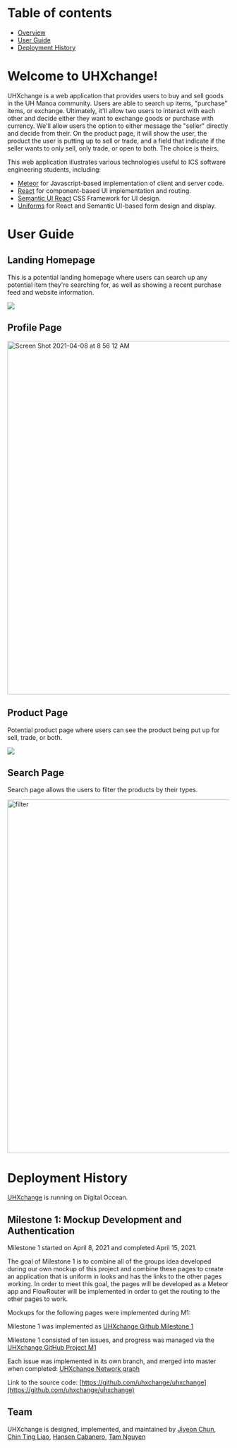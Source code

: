 # Table of contents

* [Overview](#overview)
* [User Guide](#user-guide)
* [Deployment History](#deployment-history)

# Welcome to UHXchange!

UHXchange is a web application that provides users to buy and sell goods in the UH Manoa community. Users are able to search up items, "purchase" items, or exchange. Ultimately, it'll allow two users to interact with each other and decide either they want to exchange goods or purchase with currency. We'll allow users the option to either message the "seller" directly and decide from their. On the product page, it will show the user, the product the user is putting up to sell or trade, and a field that indicate if the seller wants to only sell, only trade, or open to both. The choice is theirs.

This web application illustrates various technologies useful to ICS software engineering students, including:

* [Meteor](https://www.meteor.com/) for Javascript-based implementation of client and server code.
* [React](https://reactjs.org/) for component-based UI implementation and routing.
* [Semantic UI React](https://react.semantic-ui.com/) CSS Framework for UI design.
* [Uniforms](https://uniforms.tools/) for React and Semantic UI-based form design and display.

# User Guide

## Landing Homepage

This is a potential landing homepage where users can search up any potential item they're searching for, as well as showing a recent purchase feed and website information.

![](https://cdn.discordapp.com/attachments/828143559336263700/828866541692518410/unknown.png)

## Profile Page

<img width="800" alt="Screen Shot 2021-04-08 at 8 56 12 AM" src="https://user-images.githubusercontent.com/77813646/114081839-c2e84000-9848-11eb-8c8c-785c53d842f6.png">


## Product Page

Potential product page where users can see the product being put up for sell, trade, or both.

![](https://cdn.discordapp.com/attachments/828143559336263700/828881262499987477/unknown.png)


## Search Page

Search page allows the users to filter the products by their types.

<img width="800" alt="filter" src="https://user-images.githubusercontent.com/77813646/114013243-09b34700-9803-11eb-93d8-8fd6ea24f9c1.png">


# Deployment History

[UHXchange](https://uhxmanoa.xyz/#/) is running on Digital Occean.

## Milestone 1: Mockup Development and Authentication

Milestone 1 started on April 8, 2021 and completed April 15, 2021. 

The goal of Milestone 1 is to combine all of the groups idea developed during our own mockup of this project and combine these pages to create an application that is uniform in looks and has the links to the other pages working. In order to meet this goal, the pages will be developed as a Meteor app and FlowRouter will be implemented in order to get the routing to the other pages to work.

Mockups for the following pages were implemented during M1:



Milestone 1 was implemented as [UHXchange Github Milestone 1](https://github.com/uhxchange/uhxchange/milestones)

Milestone 1 consisted of ten issues, and progress was managed via the [UHXchange GitHub Project M1](https://github.com/uhxchange/uhxchange/projects/1)

Each issue was implemented in its own branch, and merged into master when completed:
[UHXchange Network graph](https://github.com/uhxchange/uhxchange/network)

Link to the source code:
[https://github.com/uhxchange/uhxchange](https://github.com/uhxchange/uhxchange)


## Team

UHXchange is designed, implemented, and maintained by
[Jiyeon Chun](https://chunjy.github.io/), [Chin Ting Liao](https://chintingliao.github.io/), [Hansen Cabanero](https://hanseca.github.io/), [Tam Nguyen](https://tamtn2.github.io/)

